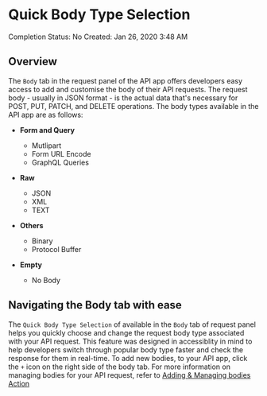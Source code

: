 # Quick Body Type Selection

Completion Status: No
Created: Jan 26, 2020 3:48 AM


## Overview

The `Body` tab in the request panel of the API app offers developers easy access to add and customise the body of their API requests. The request body - usually in JSON format - is the actual data that's necessary for POST, PUT, PATCH, and DELETE operations. The body types available in the API app are as follows:

- **Form and Query**
  - Mutlipart
  - Form URL Encode
  - GraphQL Queries

- **Raw**
  - JSON
  - XML
  - TEXT

- **Others**
  - Binary
  - Protocol Buffer

- **Empty**
  - No Body

## Navigating the Body tab with ease

The `Quick Body Type Selection` of available in the `Body` tab of request panel helps you quickly choose and change the request body type associated with your API request. This feature was designed in accessiblity in mind to help developers switch through popular body type faster and check the response for them in real-time. To add new bodies, to your API app, click the `+` icon on the right side of the body tab. For more information on managing bodies for your API request, refer to [Adding & Managing bodies Action](LINK)
